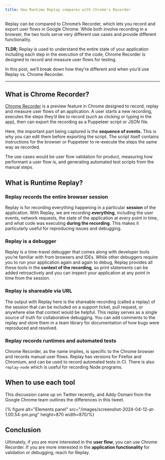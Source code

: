 ```yaml
---
title: How Runtime Replay compares with Chrome's Recorder
---
```


Replay can be compared to Chrome’s Recorder, which lets you record and export user flows in Google Chrome. While both involve recording in a browser, the two tools serve very different use cases and provide different functionality.

**TLDR;** Replay is used to understand the entire state of your application including each step in the execution of the code, Chrome Recorder is designed to record and measure user flows for testing.

In this post, we’ll break down how they’re different and when you’d use Replay vs. Chrome Recorder.

---

## What is Chrome Recorder?

[Chrome Recorder](https://developer.chrome.com/docs/devtools/recorder/) is a preview feature in Chrome designed to record, replay and measure user flows of an application. A user starts a new recording, executes the steps they’d like to record (such as clicking or typing in the app), then can export the recording as a Puppeteer script or JSON file.

Here, the important part being captured is the **sequence of events.** This is why you can edit them before exporting the script. The script itself contains instructions for the browser or Puppeteer to re-execute the steps the same way as recorded.

The use cases would be user flow validation for product, measuring how performant a user flow is, and generating automated test scripts from the manual steps.

## What is Runtime Replay?

### Replay records the entire browser session

Replay is for recording everything happening in a particular **session** of the application. With Replay, we are recording **everything**, including the user events, network requests, the state of the application at every point in time, and what code was executing **during the recording**. This makes it particularly useful for reproducing issues and debugging.

### Replay is a debugger

Replay is a time-travel debugger that comes along with developer tools you’re familiar with from browsers and IDEs. While other debuggers require you to run your application again and again to debug, Replay provides all these tools in the **context of the recording**, so print statements can be added retroactively and you can inspect your application at any point in time from the session.

### Replay is shareable via URL

The output with Replay here is the shareable recording (called a replay) of the session that can be included on a support ticket, pull request, or anywhere else that context would be helpful. This replay serves as a single source of truth for collaborative debugging. You can add comments to the replay and store them in a team library for documentation of how bugs were reproduced and resolved.

### Replay records runtimes and automated tests

Chrome Recorder, as the name implies, is specific to the Chrome browser and records manual user flows. Replay has versions for Firefox and Chromium, and can be used to record automated tests in CI. There is also `replay-node` which is useful for recording Node programs.

## When to use each tool

This discussion came up on Twitter recently, and Addy Osmani from the Google Chrome team outlines the differences in this tweet.

{% figure alt="Elements panel" src="/images/screenshot-2024-04-12-at-1.00.54-pm.png" height=870 width=870/%}

##

## Conclusion

Ultimately, if you are more interested in the **user flow**, you can use Chrome Recorder. If you are more interested in the **application functionality** for validation or debugging, reach for Replay.
